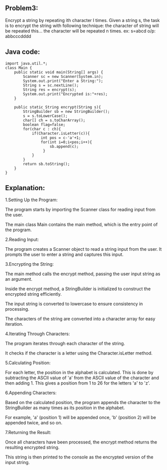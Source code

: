 ## Problem3:
Encrypt a string by repeating ith character I times. Given a string s, the task is to encrypt the string with following technique: the character of string will be repeated this... the character will be repeated n times.
ex: s=abcd   o/p: abbcccdddd

## Java code:
```
import java.util.*;
class Main {
    public static void main(String[] args) {
        Scanner sc = new Scanner(System.in);
        System.out.print("Enter a String:");
        String s = sc.nextLine();
        String res = encrypt(s);
        System.out.print("Encrypted is:"+res);
    }
    
    public static String encrypt(String s){
        StringBuilder sb = new StringBuilder();
        s = s.toLowerCase();
        char[] ch = s.toCharArray();
        boolean flag=false;
        for(char c : ch){
            if(Character.isLetter(c)){
                int pos = c-'a'+1;
                for(int i=0;i<pos;i++){
                    sb.append(c);
                 }
            }
        }
        return sb.toString();
    }
}

```

## Explanation:
1.Setting Up the Program:

The program starts by importing the Scanner class for reading input from the user.

The main class Main contains the main method, which is the entry point of the program.

2.Reading Input:

The program creates a Scanner object to read a string input from the user. It prompts the user to enter a string and captures this input.

3.Encrypting the String:

The main method calls the encrypt method, passing the user input string as an argument.

Inside the encrypt method, a StringBuilder is initialized to construct the encrypted string efficiently.

The input string is converted to lowercase to ensure consistency in processing.

The characters of the string are converted into a character array for easy iteration.

4.Iterating Through Characters:

The program iterates through each character of the string.

It checks if the character is a letter using the Character.isLetter method.

5.Calculating Position:

For each letter, the position in the alphabet is calculated. This is done by subtracting the ASCII value of 'a' from the ASCII value of the character and then adding 1. This gives a position from 1 to 26 for the letters 'a' to 'z'.

6.Appending Characters:

Based on the calculated position, the program appends the character to the StringBuilder as many times as its position in the alphabet.

For example, 'a' (position 1) will be appended once, 'b' (position 2) will be appended twice, and so on.

7.Returning the Result:

Once all characters have been processed, the encrypt method returns the resulting encrypted string.

This string is then printed to the console as the encrypted version of the input string.
